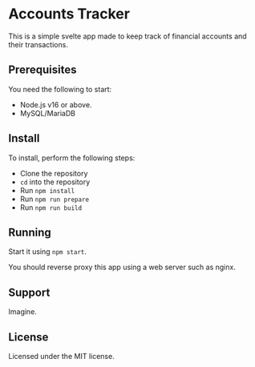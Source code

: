 # Accounts Tracker

This is a simple svelte app made to keep track of financial accounts and their transactions.

## Prerequisites

You need the following to start:

- Node.js v16 or above.
- MySQL/MariaDB

## Install

To install, perform the following steps:

- Clone the repository
- `cd` into the repository
- Run `npm install`
- Run `npm run prepare`
- Run `npm run build`

## Running

Start it using `npm start`.

You should reverse proxy this app using a web server such as nginx.

## Support

Imagine.

## License

Licensed under the MIT license.
